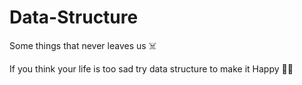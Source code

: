 # Data-Structure
Some things that never leaves us ☠️ 

If you think your life is too sad try data structure to make it Happy 🫡🫡
